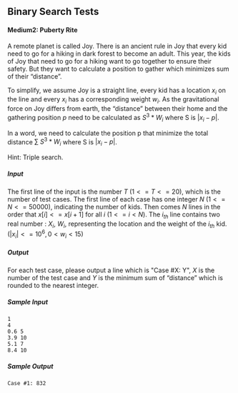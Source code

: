 ## Binary Search Tests

#### Medium2: Puberty Rite

A remote planet is called Joy. There is an ancient rule in Joy that every kid need to go for a hiking in dark forest to become an adult. This year, the kids of Joy that need to go for a hiking want to go together to ensure their safety. But they want to calculate a position to gather which minimizes sum of their “distance”.

To simplify, we assume Joy is a straight line, every kid has a location $x_i$ on the line and every $x_i$ has a corresponding weight $w_i$. As the gravitational force on Joy differs from earth, the “distance” between their home and the gathering position $p$ need to be calculated as $S^{3}*W_i$ where S is $|x_i - p|$.

In a word, we need to calculate the position p that minimize the total distance $\sum\ S^{3}*W_i$ where S is $|x_i - p|$.

Hint: Triple  search.

##### Input

The
first line of the input is the number $T$ $(1<=T<=20)$, which is the number of test cases. The first line of each case has one integer $N$ $(1<=N<=50000)$, indicating the number of kids. Then comes $N$ lines in the order that $x[i]<=x[i+1]$ for all $i$ $(1<=i<N)$. The $i_{th}$ line contains two real number : $X_i$, $W_i$, representing the location and the weight of the $i_{th}$ kid. $( |x_i|<=10^6, 0< w_i <15 )$

##### Output

For each test case, please output a line which is "Case #X: Y", $X$ is the number of the test case and $Y$ is the minimum sum of “distance” which is rounded to the nearest integer.

##### Sample Input

```
1
4
0.6 5
3.9 10
5.1 7
8.4 10
```

##### Sample Output

```
Case #1: 832
```

